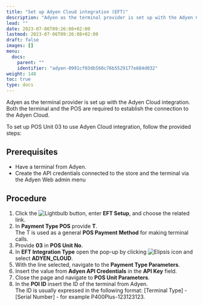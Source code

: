 ```yaml
---
title: "Set up Adyen Cloud integration (EFT)"
description: "Adyen as the terminal provider is set up with the Adyen Cloud integration. Both the terminal and the POS are required to establish the connection to the Adyen Cloud."
lead: ""
date: 2023-07-06T09:26:08+02:00
lastmod: 2023-07-06T09:26:08+02:00
draft: false
images: []
menu:
  docs:
    parent: ""
    identifier: "adyen-0991cf03db560c76b5529177e684d032"
weight: 148
toc: true
type: docs
---
```


Adyen as the terminal provider is set up with the Adyen Cloud integration. Both the terminal and the POS are required to establish the connection to the Adyen Cloud. 

To set up POS Unit 03 to use Adyen Cloud integration, follow the provided steps:

## Prerequisites

- Have a terminal from Adyen.
- Create the API credentials connected to the store and the terminal via the Adyen Web admin menu

## Procedure

1.	Click the ![Lightbulb](Lightbulb_icon.PNG) button, enter **EFT Setup**, and choose the related link.     
2.	In **Payment Type POS** provide **T**.       
    The T is used as a general **POS Payment Method** for making terminal calls.
3.	Provide **03** in **POS Unit No**. 
4.	In **EFT Integration Type** open the pop-up by clicking ![Elipsis icon](elipsis_icon.png) and select **ADYEN_CLOUD**.
5.	With the line selected, navigate to the **Payment Type Parameters**.
6.	Insert the value from **Adyen API Credentials** in the **API Key** field.
7.	Close the page and navigate to **POS Unit Parameters**.
8.	In the **POI ID** insert the ID of the terminal from Adyen.      
    The ID is usually expressed in the following format: [Terminal Type] - [Serial Number] - for example P400Plus-123123123.